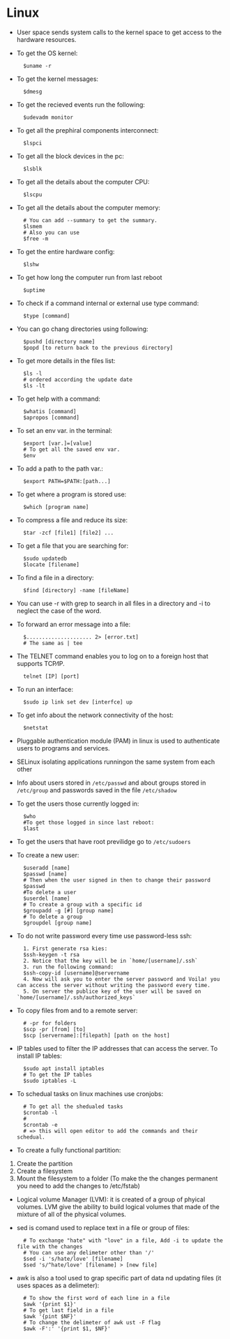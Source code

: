 # Linux

- User space sends system calls to the kernel space to get access to the hardware resources.
- To get the OS kernel:

        $uname -r

- To get the kernel messages:

        $dmesg

- To get the recieved events run the following:

        $udevadm monitor

- To get all the prephiral components interconnect:

        $lspci

- To get all the block devices in the pc:

        $lsblk

- To get all the details about the computer CPU:

        $lscpu

- To get all the details about the computer memory:

        # You can add --summary to get the summary.
        $lsmem
        # Also you can use
        $free -m

- To get the entire hardware config:

        $lshw

- To get how long the computer run from last reboot

        $uptime

- To check if a command internal or external use type command:

        $type [command]

- You can go chang directories using following:

        $pushd [directory name]
        $popd [to return back to the previous directory]

- To get more details in the files list:

        $ls -l
        # ordered according the update date
        $ls -lt

- To get help with a command:

        $whatis [command]
        $apropos [command]

- To set an env var. in the terminal:

        $export [var.]=[value]
        # To get all the saved env var.
        $env

- To add a path to the path var.:

        $export PATH=$PATH:[path...]

- To get where a program is stored use:

        $which [program name]

- To compress a file and reduce its size:

        $tar -zcf [file1] [file2] ...

- To get a file that you are searching for:

        $sudo updatedb
        $locate [filename]

- To find a file in a directory:

        $find [directory] -name [fileName]

- You can use -r with grep to search in all files in a directory and -i to neglect the case of the word.

- To forward an error message into a file:

        $..................... 2> [error.txt]
        # The same as | tee

- The TELNET command enables you to log on to a foreign host that supports TCP⁄IP.

        telnet [IP] [port]

- To run an interface:

        $sudo ip link set dev [interfce] up

- To get info about the network connectivity of the host:

        $netstat

- Pluggable authentication module (PAM) in linux is used to authenticate users to programs and services.

- SELinux isolating applications runningon the same system from each other

- Info about users stored in `/etc/passwd` and about groups stored in `/etc/group` and passwords saved in the file `/etc/shadow`

- To get the users those currently logged in:

        $who
        #To get those logged in since last reboot:
        $last

- To get the users that have root previlidge go to `/etc/sudoers`

- To create a new user:

        $useradd [name]
        $passwd [name]
        # Then when the user signed in then to change their password
        $passwd
        #To delete a user
        $userdel [name]
        # To create a group with a specific id
        $groupadd -g [#] [group name]
        # To delete a group
        $groupdel [group name]

- To do not write password every time use password-less ssh:

        1. First generate rsa kies:
        $ssh-keygen -t rsa
        2. Notice that the key will be in `home/[username]/.ssh`
        3. run the following command:
        $ssh-copy-id [username]@servername
        4. Now will ask you to enter the server password and Voila! you can access the server without writing the password every time.
        5. On server the publice key of the user will be saved on `home/[username]/.ssh/authorized_keys`

- To copy files from and to a remote server:

        # -pr for folders
        $scp -pr [from] [to]
        $scp [servername]:[filepath] [path on the host]

- IP tables used to filter the IP addresses that can access the server. To install IP tables:

        $sudo apt install iptables
        # To get the IP tables
        $sudo iptables -L

- To schedual tasks on linux machines use cronjobs:

        # To get all the shedualed tasks
        $crontab -l
        #
        $crontab -e 
        # => this will open editor to add the commands and their schedual.

- To create a fully functional partition:
1. Create the partition
2. Create a filesystem
3. Mount the filesystem to a folder (To make the the changes permanent you need to add the changes to /etc/fstab)

- Logical volume Manager (LVM): it is created of a group of phyical volumes. LVM give the ability to build logical volumes that made of the mixture of all of the physical volumes.

- sed is comand used to replace text in a file or group of files:

        # To exchange "hate" with "love" in a file, Add -i to update the file with the changes
        # You can use any delimeter other than '/' 
        $sed -i 's/hate/love' [filename]
        $sed 's/^hate/love' [filename] > [new file]
- awk is also a tool used to grap specific part of data nd updating files (it uses spaces as a delimeter):

        # To show the first word of each line in a file
        $awk '{print $1}'
        # To get last field in a file 
        $awk '{pint $NF}'
        # To change the delimeter of awk ust -F flag
        $awk -F':' '{print $1, $NF}'
